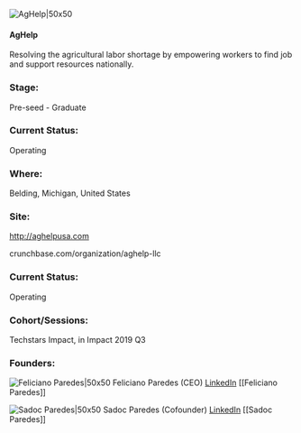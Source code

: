 

![AgHelp|50x50](https://apimg.techstars.com/connect/images/image_files/5d234f24a36c114d4e00002f/original/AgHELP_Logo.jpg)

#### AgHelp
Resolving the agricultural labor shortage by empowering workers to find job and support resources nationally.

### Stage: 
Pre-seed - Graduate 

### Current Status: 
Operating

### Where:
Belding, Michigan, United States

### Site:
http://aghelpusa.com



crunchbase.com/organization/aghelp-llc

### Current Status: 
Operating

### Cohort/Sessions: 
Techstars Impact, in Impact 2019 Q3

### Founders: 

![Feliciano Paredes|50x50](https://apimg.techstars.com/connect/images/image_files/5d16c96d34a60d202d0000e5/original/Feliciano_%282%29.png) Feliciano Paredes (CEO) [LinkedIn](https://linkedin.com/in/felicianoparedes) [[Feliciano Paredes]]

![Sadoc Paredes|50x50](https://apimg.techstars.com/connect/images/image_files/5d238f24a36c117e65000000/original/IMG_2412.JPG) Sadoc Paredes (Cofounder) [LinkedIn](https://linkedin.com/in/sadoc) [[Sadoc Paredes]]


